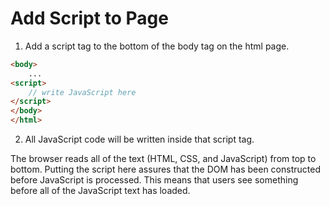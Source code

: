 # Add Script to Page

1. Add a script tag to the bottom of the body tag on the html page.

```html
<body>
    ...
<script>
    // write JavaScript here
</script>
</body>
</html>
```

2. All JavaScript code will be written inside that script tag.

<Question title="Why is the script tag at the bottom of the page?">
The browser reads all of the text (HTML, CSS, and JavaScript) from top to bottom. Putting the script here assures that the DOM has been constructed before JavaScript is processed. This means that users see something before all of the JavaScript text has loaded. 
</Question>

